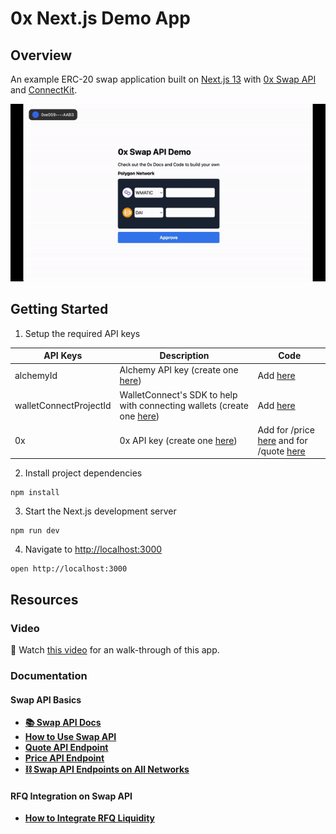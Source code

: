 # 0x Next.js Demo App

## Overview

An example ERC-20 swap application built on [Next.js 13](https://nextjs.org/) with [0x Swap API](https://0x.org/docs/0x-swap-api/introduction) and [ConnectKit](https://docs.family.co/connectkit#connectkit).

![](https://raw.githubusercontent.com/0xProject/0x-nextjs-demo-app/main/public/demo.gif)

## Getting Started

1. Setup the required API keys

| **API Keys**           | **Description**                                                                                                        | **Code**                                                                                                                                                                                                        |
| ---------------------- | ---------------------------------------------------------------------------------------------------------------------- | --------------------------------------------------------------------------------------------------------------------------------------------------------------------------------------------------------------- |
| alchemyId              | Alchemy API key (create one [here](https://docs.alchemy.com/docs/alchemy-quickstart-guide#1key-create-an-alchemy-key)) | Add [here](https://github.com/0xProject/0x-nextjs-demo-app/blob/main/pages/_app.tsx#L14)                                                                                                                        |
| walletConnectProjectId | WalletConnect's SDK to help with connecting wallets (create one [here](https://cloud.walletconnect.com/sign-in))       | Add [here](https://github.com/0xProject/0x-nextjs-demo-app/blob/main/pages/_app.tsx#L15)                                                                                                                        |
| 0x                     | 0x API key (create one [here](https://0x.org/docs/introduction/getting-started))                                       | Add for /price [here](https://github.com/0xProject/0x-nextjs-demo-app/blob/main/pages/api/price.ts#L18) and for /quote [here](https://github.com/0xProject/0x-nextjs-demo-app/blob/main/pages/api/quote.ts#L18) |

2. Install project dependencies

```
npm install
```

3. Start the Next.js development server

```
npm run dev
```

4. Navigate to [http://localhost:3000](http://localhost:3000)

```
open http://localhost:3000
```

## Resources

### Video

🎥 Watch [this video](https://www.youtube.com/watch?v=P1ECx9zKQiU) for an walk-through of this app.

### Documentation

#### Swap API Basics

- [**📚 Swap API Docs**](https://0x.org/docs/0x-swap-api/introduction)
- [**How to Use Swap API**](https://0x.org/docs/0x-swap-api/guides/swap-tokens-with-0x-swap-api)
- [**Quote API Endpoint**](https://0x.org/docs/0x-swap-api/api-references/get-swap-v1-quote)
- [**Price API Endpoint**](https://0x.org/docs/0x-swap-api/api-references/get-swap-v1-price)
- [**⛓️ Swap API Endpoints on All Networks**](https://0x.org/docs/introduction/0x-cheat-sheet)

#### RFQ Integration on Swap API

- [**How to Integrate RFQ Liquidity**](https://0x.org/docs/0x-swap-api/guides/accessing-rfq-liquidity/how-to-integrate-rfq-liquidity)
